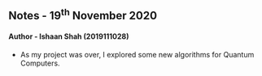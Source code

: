 ## Notes - 19<sup>th</sup> November 2020

#### Author - Ishaan Shah (2019111028)

- As my project was over, I explored some new algorithms for Quantum Computers.
